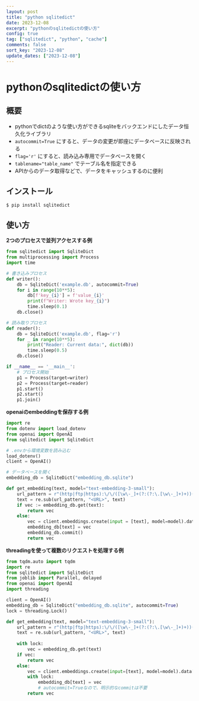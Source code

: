 ```yaml
---
layout: post
title: "python sqlitedict"
date: 2023-12-08
excerpt: "pythonのsqlitedictの使い方"
config: true
tag: ["sqlitedict", "python", "cache"]
comments: false
sort_key: "2023-12-08"
update_dates: ["2023-12-08"]
---
```


# pythonのsqlitedictの使い方

## 概要
 - pythonでdictのような使い方ができるsqliteをバックエンドにしたデータ恒久化ライブラリ
 - `autocommit=True` にすると、データの変更が即座にデータベースに反映される
 - `flag='r'` にすると、読み込み専用でデータベースを開く
 - `tablename="table_name"` でテーブル名を指定できる
 - APIからのデータ取得などで、データをキャッシュするのに便利

## インストール

```console
$ pip install sqlitedict
```

## 使い方

**2つのプロセスで並列アクセスする例**

```python
from sqlitedict import SqliteDict
from multiprocessing import Process
import time

# 書き込みプロセス
def writer():
    db = SqliteDict('example.db', autocommit=True)
    for i in range(10**5):
        db[f'key_{i}'] = f'value_{i}'
        print(f"Writer: Wrote key_{i}")
        time.sleep(0.1)
    db.close()

# 読み取りプロセス
def reader():
    db = SqliteDict('example.db', flag='r')
    for _ in range(10**5):
        print("Reader: Current data:", dict(db))
        time.sleep(0.5)
    db.close()

if __name__ == '__main__':
    # プロセス開始
    p1 = Process(target=writer)
    p2 = Process(target=reader)
    p1.start()
    p2.start()
    p1.join()
```


**openaiのembeddingを保存する例**

```python
import re
from dotenv import load_dotenv
from openai import OpenAI
from sqlitedict import SqliteDict

# .envから環境変数を読み込む
load_dotenv()
client = OpenAI()

# データベースを開く
embedding_db = SqliteDict("embedding_db.sqlite")

def get_embedding(text, model="text-embedding-3-small"):
    url_pattern = r"(http|ftp|https):\/\/([\w\-_]+(?:(?:\.[\w\-_]+)+))([\w\-\.,@?^=%&:/~\+#]*[\w\-\@?^=%&/~\+#])?"
    text = re.sub(url_pattern, "<URL>", text)
    if vec := embedding_db.get(text):
        return vec
    else:
        vec = client.embeddings.create(input = [text], model=model).data[0].embedding
        embedding_db[text] = vec
        embedding_db.commit()
        return vec
```

**threadingを使って複数のリクエストを処理する例**

```python
from tqdm.auto import tqdm
import re
from sqlitedict import SqliteDict
from joblib import Parallel, delayed
from openai import OpenAI
import threading

client = OpenAI()
embedding_db = SqliteDict("embedding_db.sqlite", autocommit=True)
lock = threading.Lock()

def get_embedding(text, model="text-embedding-3-small"):
    url_pattern = r"(http|ftp|https):\/\/([\w\-_]+(?:(?:\.[\w\-_]+)+))([\w\-\.,@?^=%&:/~\+#]*[\w\-\@?^=%&/~\+#])?"
    text = re.sub(url_pattern, "<URL>", text)
    
    with lock:
        vec = embedding_db.get(text)
    if vec:
        return vec
    else:
        vec = client.embeddings.create(input=[text], model=model).data[0].embedding
        with lock:
            embedding_db[text] = vec
            # autocommit=Trueなので、明示的なcommitは不要
        return vec
```
